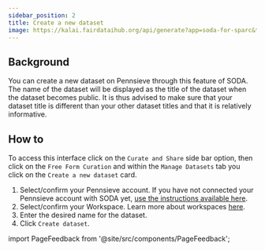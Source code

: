 ```yaml
---
sidebar_position: 2
title: Create a new dataset
image: https://kalai.fairdataihub.org/api/generate?app=soda-for-sparc&title=Create%20a%20new%20dataset&description=Manage%20Dataset
---
```


## Background

You can create a new dataset on Pennsieve through this feature of SODA. The name of the dataset will be displayed as the title of the dataset when the dataset becomes public. It is thus advised to make sure that your dataset title is different than your other dataset titles and that it is relatively informative.

## How to

To access this interface click on the `Curate and Share` side bar option, then click on the `Free Form Curation` and within the `Manage Datasets` tab you click on the `Create a new dataset` card.

1. Select/confirm your Pennsieve account. If you have not connected your Pennsieve account with SODA yet, [use the instructions available here](./connect-your-pennsieve-account-with-soda).
2. Select/confirm your Workspace. Learn more about workspaces [here](../../how-to/how-to-use-workspaces.md).
3. Enter the desired name for the dataset.
4. Click `Create dataset`.

import PageFeedback from '@site/src/components/PageFeedback';

<PageFeedback />
